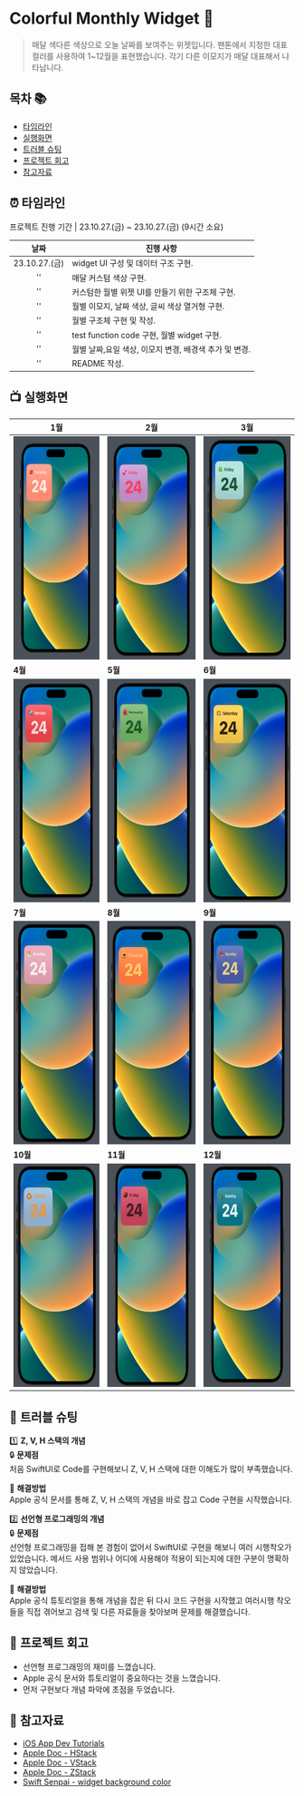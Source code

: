 # Colorful Monthly Widget 📅

> 매달 색다른 색상으로 오늘 날짜를 보여주는 위젯입니다.
> 팬톤에서 지정한 대표 컬러를 사용하여 1~12월을 표현했습니다.
> 각기 다른 이모지가 매달 대표해서 나타납니다.

## 목차 📚

- [타임라인](#-타임라인)
- [실행화면](#-실행화면)
- [트러블 슈팅](#-트러블-슈팅)
- [프로젝트 회고](#-프로젝트-회고)
- [참고자료](#-참고자료)

## ⏰ 타임라인
프로젝트 진행 기간 | 23.10.27.(금) ~ 23.10.27.(금) (9시간 소요)

|     날짜      | 진행 사항                                              |
|:-------------:| ------------------------------------------------------ |
| 23.10.27.(금) | widget UI 구성 및 데이터 구조 구현.                    |
|      ''       | 매달 커스텀 색상 구현.                                 |
|      ''       | 커스텀한 월별 위젯 UI를 만들기 위한 구조체 구현.       |
|      ''       | 월별 이모지, 날짜 색상, 글씨 색상 열거형 구현.         |
|      ''       | 월별 구조체 구현 및 작성.                              |
|      ''       | test function code 구현, 월별 widget 구현.             |
|      ''       | 월별 날짜,요일 색상, 이모지 변경, 배경색 추가 및 변경. |
|      ''       | README 작성.                                           |

## 📺 실행화면


| 1월                                                                                      | 2월                                                                                      | 3월                                                                                      |
| ---------------------------------------------------------------------------------------- | ---------------------------------------------------------------------------------------- | ---------------------------------------------------------------------------------------- |
| <img src = "https://github.com/devKobe24/images/blob/main/1.png?raw=true" height = 394>  | <img src = "https://github.com/devKobe24/images/blob/main/2.png?raw=true" height = 394>  | <img src = "https://github.com/devKobe24/images/blob/main/3.png?raw=true" height = 394>  |
| **4월**                                                                                  | **5월**                                                                                  | **6월**                                                                                  |
| <img src = "https://github.com/devKobe24/images/blob/main/4.png?raw=true" height = 394>  | <img src = "https://github.com/devKobe24/images/blob/main/5.png?raw=true" height = 394>  | <img src = "https://github.com/devKobe24/images/blob/main/6.png?raw=true" height = 394>  |
| **7월**                                                                                  | **8월**                                                                                  | **9월**                                                                                  |
| <img src = "https://github.com/devKobe24/images/blob/main/7.png?raw=true" height = 394>  | <img src = "https://github.com/devKobe24/images/blob/main/8.png?raw=true" height = 394>  | <img src = "https://github.com/devKobe24/images/blob/main/9.png?raw=true" height = 394>  |
| **10월**                                                                                 | **11월**                                                                                 | **12월**                                                                                 |
| <img src = "https://github.com/devKobe24/images/blob/main/10.png?raw=true" height = 394> | <img src = "https://github.com/devKobe24/images/blob/main/11.png?raw=true" height = 394> | <img src = "https://github.com/devKobe24/images/blob/main/12.png?raw=true" height = 394> |

## 🔨 트러블 슈팅
1️⃣ **Z, V, H 스택의 개념**<br/>
🔒 **문제점** <br/>
처음 SwiftUI로 Code를 구현해보니 Z, V, H 스택에 대한 이해도가 많이 부족했습니다.

🔑 **해결방법** <br/>
Apple 공식 문서를 통해 Z, V, H 스택의 개념을 바로 잡고 Code 구현을 시작했습니다.

2️⃣ **선언형 프로그래밍의 개념**<br/>
🔒 **문제점** <br/>
선언형 프로그래밍을 접해 본 경험이 없어서 SwiftUI로 구현을 해보니 여러 시행착오가 있었습니다.
메서드 사용 범위나 어디에 사용해야 적용이 되는지에 대한 구분이 명확하지 않았습니다.

🔑 **해결방법** <br/>
Apple 공식 튜토리얼을 통해 개념을 잡은 뒤 다시 코드 구현을 시작했고 여러시행 착오들을 직접 겪어보고 검색 및 다른 자료들을 찾아보며 문제를 해결했습니다.

## 👥 프로젝트 회고
- 선언형 프로그래밍의 재미를 느꼈습니다.
- Apple 공식 문서와 튜토리얼이 중요하다는 것을 느꼈습니다.
- 먼저 구현보다 개념 파악에 초점을 두었습니다.

## 📑 참고자료

- [iOS App Dev Tutorials](https://developer.apple.com/tutorials/app-dev-training)
- [Apple Doc - HStack](https://developer.apple.com/documentation/swiftui/hstack)
- [Apple Doc - VStack](https://developer.apple.com/documentation/swiftui/vstack)
- [Apple Doc - ZStack](https://developer.apple.com/documentation/swiftui/zstack)
- [Swift Senpai - widget background color](https://swiftsenpai.com/development/widget-container-background/)
